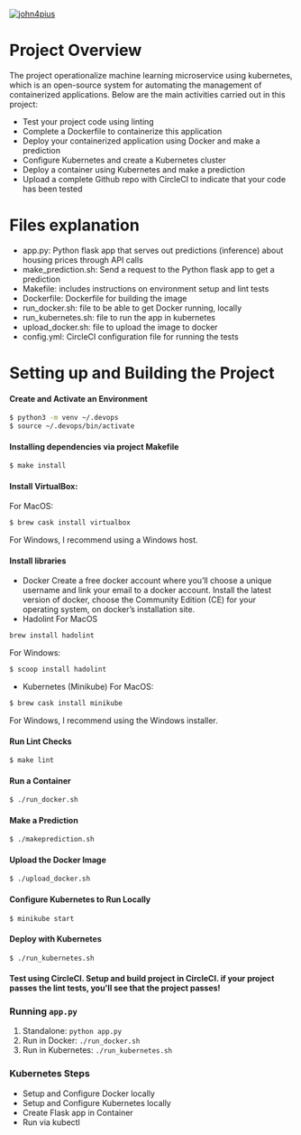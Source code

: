[![john4pius](https://circleci.com/gh/john4pius/udacity-project-ml-microservice-kubernetes.svg?style=shield)](https://app.circleci.com/pipelines/github/john4pius/udacity-project-ml-microservice-kubernetes/4/workflows/e7c97cef-0729-4229-8b21-29a9f016bde2)

# Project Overview

The project operationalize machine learning microservice using kubernetes, which is an open-source system for automating the management of containerized applications. Below are the main activities carried out in this project:
* Test your project code using linting
* Complete a Dockerfile to containerize this application
* Deploy your containerized application using Docker and make a prediction
* Configure Kubernetes and create a Kubernetes cluster
* Deploy a container using Kubernetes and make a prediction
* Upload a complete Github repo with CircleCI to indicate that your code has been tested


# Files explanation
* app.py: Python flask app that serves out predictions (inference) about housing prices through API calls
* make_prediction.sh: Send a request to the Python flask app to get a prediction
* Makefile: includes instructions on environment setup and lint tests
* Dockerfile: Dockerfile for building the image
* run_docker.sh: file to be able to get Docker running, locally
* run_kubernetes.sh: file to run the app in kubernetes
* upload_docker.sh: file to upload the image to docker
* config.yml: CircleCI configuration file for running the tests

# Setting up and Building the Project
#### Create and Activate an Environment

```sh
$ python3 -m venv ~/.devops
$ source ~/.devops/bin/activate
```

#### Installing dependencies via project Makefile
```sh
$ make install
```

#### Install VirtualBox:
For MacOS:
```sh
$ brew cask install virtualbox
```
For Windows, I recommend using a Windows host.

#### Install libraries
* Docker
Create a free docker account where you’ll choose a unique username and link your email to a docker account.
Install the latest version of docker, choose the Community Edition (CE) for your operating system, on docker’s installation site.
* Hadolint 
For MacOS
```sh
brew install hadolint
```
For Windows:
```sh
$ scoop install hadolint
```
* Kubernetes (Minikube)
For MacOS:
```sh
$ brew cask install minikube
```
For Windows, I recommend using the Windows installer.

#### Run Lint Checks
```sh
$ make lint
```
#### Run a Container
```sh
$ ./run_docker.sh
```

#### Make a Prediction
```sh
$ ./makeprediction.sh
```

#### Upload the Docker Image
```sh
$ ./upload_docker.sh
```

#### Configure Kubernetes to Run Locally
```sh
$ minikube start
```

#### Deploy with Kubernetes
```sh
$ ./run_kubernetes.sh
```
#### Test using CircleCI. Setup and build project in CircleCI. if your project passes the lint tests, you'll see that the project passes!

### Running `app.py`

1. Standalone:  `python app.py`
2. Run in Docker:  `./run_docker.sh`
3. Run in Kubernetes:  `./run_kubernetes.sh`

### Kubernetes Steps

* Setup and Configure Docker locally
* Setup and Configure Kubernetes locally
* Create Flask app in Container
* Run via kubectl
